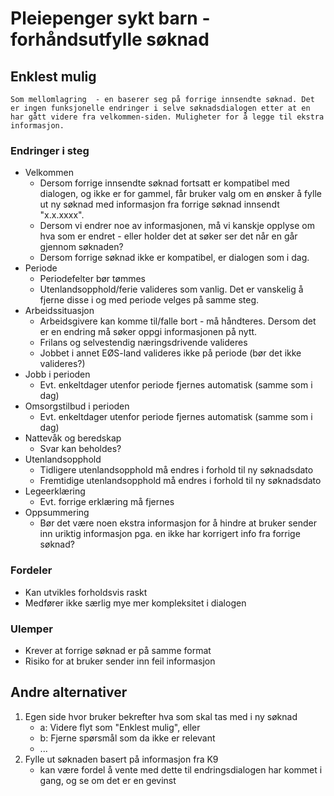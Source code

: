 # Pleiepenger sykt barn - forhåndsutfylle søknad

## Enklest mulig

    Som mellomlagring  - en baserer seg på forrige innsendte søknad. Det er ingen funksjonelle endringer i selve søknadsdialogen etter at en har gått videre fra velkommen-siden. Muligheter for å legge til ekstra informasjon.

### Endringer i steg

-   Velkommen
    -   Dersom forrige innsendte søknad fortsatt er kompatibel med dialogen, og ikke er for gammel, får bruker valg om en ønsker å fylle ut ny søknad med informasjon fra forrige søknad innsendt "x.x.xxxx".
    -   Dersom vi endrer noe av informasjonen, må vi kanskje opplyse om hva som er endret - eller holder det at søker ser det når en går gjennom søknaden?
    -   Dersom forrige søknad ikke er kompatibel, er dialogen som i dag.
-   Periode
    -   Periodefelter bør tømmes
    -   Utenlandsopphold/ferie valideres som vanlig. Det er vanskelig å fjerne disse i og med periode velges på samme steg.
-   Arbeidssituasjon
    -   Arbeidsgivere kan komme til/falle bort - må håndteres. Dersom det er en endring må søker oppgi informasjonen på nytt.
    -   Frilans og selvestendig næringsdrivende valideres
    -   Jobbet i annet EØS-land valideres ikke på periode (bør det ikke valideres?)
-   Jobb i perioden
    -   Evt. enkeltdager utenfor periode fjernes automatisk (samme som i dag)
-   Omsorgstilbud i perioden
    -   Evt. enkeltdager utenfor periode fjernes automatisk (samme som i dag)
-   Nattevåk og beredskap
    -   Svar kan beholdes?
-   Utenlandsopphold
    -   Tidligere utenlandsopphold må endres i forhold til ny søknadsdato
    -   Fremtidige utenlandsopphold må endres i forhold til ny søknadsdato
-   Legeerklæring
    -   Evt. forrige erklæring må fjernes
-   Oppsummering
    -   Bør det være noen ekstra informasjon for å hindre at bruker sender inn uriktig informasjon pga. en ikke har korrigert info fra forrige søknad?

### Fordeler

-   Kan utvikles forholdsvis raskt
-   Medfører ikke særlig mye mer kompleksitet i dialogen

### Ulemper

-   Krever at forrige søknad er på samme format
-   Risiko for at bruker sender inn feil informasjon

## Andre alternativer

1. Egen side hvor bruker bekrefter hva som skal tas med i ny søknad
    - a: Videre flyt som "Enklest mulig", eller
    - b: Fjerne spørsmål som da ikke er relevant
    - ...
2. Fylle ut søknaden basert på informasjon fra K9
    - kan være fordel å vente med dette til endringsdialogen har kommet i gang, og se om det er en gevinst
